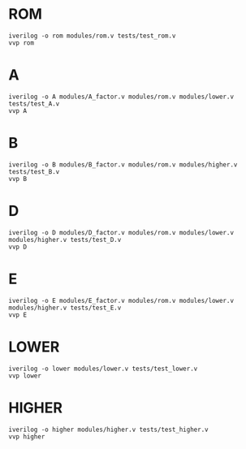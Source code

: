 # ROM
```
iverilog -o rom modules/rom.v tests/test_rom.v
vvp rom
```

# A
```
iverilog -o A modules/A_factor.v modules/rom.v modules/lower.v tests/test_A.v
vvp A
```

# B
```
iverilog -o B modules/B_factor.v modules/rom.v modules/higher.v tests/test_B.v
vvp B
```

# D
```
iverilog -o D modules/D_factor.v modules/rom.v modules/lower.v modules/higher.v tests/test_D.v
vvp D
```

# E
```
iverilog -o E modules/E_factor.v modules/rom.v modules/lower.v modules/higher.v tests/test_E.v
vvp E
```

# LOWER
```
iverilog -o lower modules/lower.v tests/test_lower.v
vvp lower
```

# HIGHER
```
iverilog -o higher modules/higher.v tests/test_higher.v
vvp higher
```